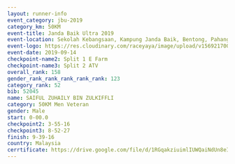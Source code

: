 ```yaml
---
layout: runner-info 
event_category: jbu-2019 
category_km: 50KM 
event-title: Janda Baik Ultra 2019 
event-location: Sekolah Kebangsaan, Kampung Janda Baik, Bentong, Pahang, Malaysia 
event-logo: https://res.cloudinary.com/raceyaya/image/upload/v1569217009/logo/janda-baik_vch1pc.jpg 
event-date: 2019-09-14 
checkpoint-name2: Split 1 E Farm 
checkpoint-name3: Split 2 ATV 
overall_rank: 158
gender_rank_rank_rank_rank_rank: 123
category_rank: 52
bib: 52045
name: SAIFUL ZUHAILY BIN ZULKIFFLI
category: 50KM Men Veteran
gender: Male
start: 0-00.0
checkpoint2: 3-55-16
checkpoint3: 8-52-27
finish: 9-39-16
country: Malaysia
cerrtificate: https://drive.google.com/file/d/1RGqakziuimlIUWQaiNdUn8eItmM3CY-T/view?usp=sharing
---
```

